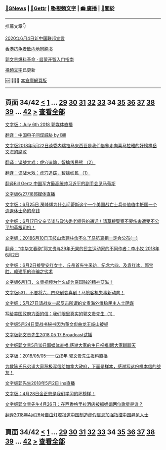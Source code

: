﻿###  [:newspaper:GNews](/README.md) | [:statue_of_liberty:Gettr](/content/gettr/README.md) | [:books:視頻文字](/content/README.md) | [:radio: 廣播](/content/docs/g-radio/README.md) | [:pray:關於](https://github.com/ourhimalayas/home/tree/main/about)
---

推薦文章:point_down:

[2020年6月4日新中国联邦宣言](/content/docs/declaration-of-the-New-Federal-State-of-China/README.md)

[香港抗争者致内地同胞书](/master/2019/08/a_letter_from_the_hong_kong_people.md)

[郭文贵爆料革命 · 启蒙开智入门指南](https://github.com/Pangu2020together/guo-whistleblowing-revolution)

[視頻文字](/content/README.md)已更新

:new: :tada::tada::tada: [本倉庫網頁版](https://ourhimalayas.github.io/)

---
## 頁面 34/42 [**<**](/content/transcript/README-33.md) [1](/content/transcript/README.md) ... [29](/content/transcript/README-29.md) [30](/content/transcript/README-30.md) [31](/content/transcript/README-31.md) [32](/content/transcript/README-32.md) [33](/content/transcript/README-33.md) **34** [35](/content/transcript/README-35.md) [36](/content/transcript/README-36.md) [37](/content/transcript/README-37.md) [38](/content/transcript/README-38.md) [39](/content/transcript/README-39.md) ... [42](/content/transcript/README-42.md) [**>**](/content/transcript/README-35.md) [查看全部](/content/transcript/README-all.md)

[文字版：July 6th 2018 郭媒体直播](/content/transcript/2018/07/20180707-180274757659338281.md)

[翻译：中国电子间谍威胁 by Bill](/content/transcript/2018/07/20180707-1620127195279414710.md)

[文字版2018年5月22日谈委内瑞拉马来西亚是我们借鉴走向喜马拉雅的好榜样岳文海的腐败](/content/transcript/2018/07/20180705-8441159493365541935.md)

[翻译：谍战大戏：虎穴追踪，智擒线民熊 （2）](/content/transcript/2018/07/20180703-1798568715370804702.md)

[翻译：谍战大戏：虎穴追踪，智擒线民 （1）](/content/transcript/2018/07/20180703-4499282399094679308.md)

[翻译Bill Gertz 中国军方最高统帅习近平的副手会见马蒂斯](/content/transcript/2018/07/20180703-4076992664553898674.md)

[文字版6/27/18郭媒体直播](/content/transcript/2018/06/20180630-1675811568156911003.md)

[文字版：6月25日 房峰辉为什么问蒂斯这个一个美国战亡士兵价值值中扺国一个连退休士命的命钱](/content/transcript/2018/06/20180626-3936778233865225859.md)

[文字版：6月17日父亲节谈与政法委老领导的通话！请草根警察不要伤害遭受不公平的草根司机！](/content/transcript/2018/06/20180619-3280425494890246053.md)

[文字版：20186月10日玉岐山孟建柱命不久了马航真相一定会公布(一)](/content/transcript/2018/06/20180612-5378414891358976970.md)

[翻译：“中华文春砲”郭文贵与29年无果的民主运动家的不同作者：李小牧 2018年6月2日](/content/transcript/2018/06/20180607-8000393637108456093.md)

[文字版：6月2日接受安红女士．丘岳首先生釆访．纪念六四．及袁红冰．郭宝胜．赖建平的盗骗之劣术](/content/transcript/2018/06/20180605-3544664024044691633.md)

[文字版6月1日．文贵视频为什么成为盗国贼的精神艾滋！](/content/transcript/2018/06/20180602-4228988724633844641.md)

[文字版531．不要将六．四悲剧变喜剧！马航客机失事新动向！](/content/transcript/2018/05/20180531-5466761042269971935.md)

[文字版：5月27日请战友一起反击所谓的文贵海外维稳民主人士阴谋](/content/transcript/2018/05/20180529-639277482984082138.md)

[写给美国政府方面的信：我们眼里真实的郭文贵先生（1）](/content/transcript/2018/05/20180529-6991075700483755264.md)

[文字版5月24日栗战书秘书因为董文彪曲龙王岐山被抓](/content/transcript/2018/05/20180525-5314910770568044153.md)

[文字版郭文贵先生2018 05 17 Broadcast试播](/content/transcript/2018/05/20180520-991291288208648069.md)

[文字版郭文贵5月10日郭媒体直播:感谢大家的生日祝福!跟大家聊聊天](/content/transcript/2018/05/20180512-8900938020145834574.md)

[文字版：2018/05/05——戊戌年 郭文贵先生报料直播](/content/transcript/2018/05/20180507-6937287796340481468.md)

[为救陈氏兄弟请大家积极写信给加拿大政府，下面是样本，感谢写这份样本信的战友！](/content/transcript/2018/05/20180506-3935055223509815225.md)

[文字版郭先生2018年5月2日 ins直播](/content/transcript/2018/05/20180504-824140605329420568.md)

[文字版：4月28日金正恩是我们学习的坏榜样！](/content/transcript/2018/04/20180429-1799430545409667372.md)

[文字版郭文贵先生4月26日：在西香格里拉酒店被抓嫖娼两位歌星是谁？](/content/transcript/2018/04/20180426-3820645061800034569.md)

[翻译2018年4月26号自由灯塔报道中国制造虚假信息加强指控中国异见人士](/content/transcript/2018/04/20180426-4217728045032280574.md)


## 頁面 34/42 [**<**](/content/transcript/README-33.md) [1](/content/transcript/README.md) ... [29](/content/transcript/README-29.md) [30](/content/transcript/README-30.md) [31](/content/transcript/README-31.md) [32](/content/transcript/README-32.md) [33](/content/transcript/README-33.md) **34** [35](/content/transcript/README-35.md) [36](/content/transcript/README-36.md) [37](/content/transcript/README-37.md) [38](/content/transcript/README-38.md) [39](/content/transcript/README-39.md) ... [42](/content/transcript/README-42.md) [**>**](/content/transcript/README-35.md) [查看全部](/content/transcript/README-all.md)
